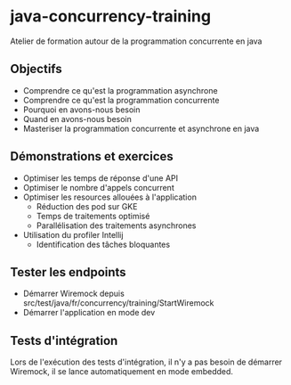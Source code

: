 # java-concurrency-training
Atelier de formation autour de la programmation concurrente en java

## Objectifs

- Comprendre ce qu'est la programmation asynchrone
- Comprendre ce qu'est la programmation concurrente
- Pourquoi en avons-nous besoin
- Quand en avons-nous besoin
- Masteriser la programmation concurrente et asynchrone en java

## Démonstrations et exercices

- Optimiser les temps de réponse d'une API
- Optimiser le nombre d'appels concurrent
- Optimiser les resources allouées à l'application
    - Réduction des pod sur GKE
    - Temps de traitements optimisé
    - Parallélisation des traitements asynchrones
- Utilisation du profiler Intellij
    - Identification des tâches bloquantes

## Tester les endpoints
- Démarrer Wiremock depuis src/test/java/fr/concurrency/training/StartWiremock
- Démarrer l'application en mode dev

## Tests d'intégration
Lors de l'exécution des tests d'intégration, il n'y a pas besoin de démarrer Wiremock, il se lance automatiquement en mode embedded.